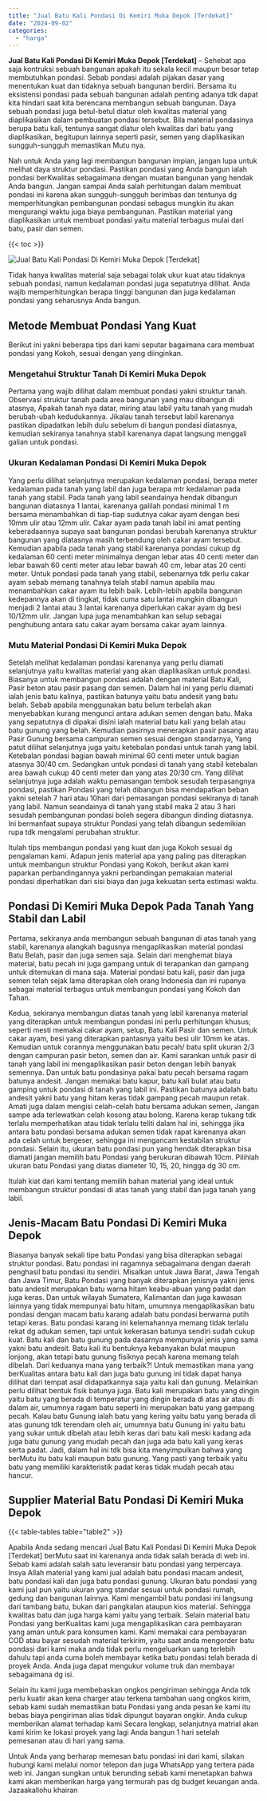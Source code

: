 ```yaml
---
title: "Jual Batu Kali Pondasi Di Kemiri Muka Depok [Terdekat]"
date: "2024-09-02"
categories: 
  - "harga"
---
```


**Jual Batu Kali Pondasi Di Kemiri Muka Depok \[Terdekat\]** – Sehebat apa saja kontruksi sebuah bangunan apakah itu sekala kecil maupun besar tetap membutuhkan pondasi. Sebab pondasi adalah pijakan dasar yang menentukan kuat dan tidaknya sebuah bangunan berdiri. Bersama itu eksistensi pondasi pada sebuah bangunan adalah penting adanya tdk dapat kita hindari saat kita berencana membangun sebuah bangunan. Daya sebuah pondasi juga betul-betul diatur oleh kwalitas material yang diaplikasikan dalam pembuatan pondasi tersebut. Bila material pondasinya berupa batu kali, tentunya sangat diatur oleh kwalitas dari batu yang diaplikasikan, begitupun lainnya seperti pasir, semen yang diaplikasikan sungguh-sungguh memastikan Mutu nya.

Nah untuk Anda yang lagi membangun bangunan impian, jangan lupa untuk melihat daya struktur pondasi. Pastikan pondasi yang Anda bangun ialah pondasi berKwalitas sebagaimana dengan muatan bangunan yang hendak Anda bangun. Jangan sampai Anda salah perhitungan dalam membuat pondasi ini karena akan sungguh-sungguh berimbas dan tentunya dg memperhitungkan pembangunan pondasi sebagus mungkin itu akan mengurangi waktu juga biaya pembangunan. Pastikan material yang diaplikasikan untuk membuat pondasi yaitu material terbagus mulai dari batu, pasir dan semen.

{{< toc >}}

![Jual Batu Kali Pondasi Di Kemiri Muka Depok [Terdekat]](/images/jual-batu-kali-32.png)

Tidak hanya kwalitas material saja sebagai tolak ukur kuat atau tidaknya sebuah pondasi, namun kedalaman pondasi juga sepatutnya dilihat. Anda wajib memperhitungkan berapa tinggi bangunan dan juga kedalaman pondasi yang seharusnya Anda bangun.

## Metode Membuat Pondasi Yang Kuat

Berikut ini yakni beberapa tips dari kami seputar bagaimana cara membuat pondasi yang Kokoh, sesuai dengan yang diinginkan.

### Mengetahui Struktur Tanah Di Kemiri Muka Depok

Pertama yang wajib dilihat dalam membuat pondasi yakni struktur tanah. Observasi struktur tanah pada area bangunan yang mau dibangun di atasnya, Apakah tanah nya datar, miring atau labil yaitu tanah yang mudah berubah-ubah kedudukannya. Jikalau tanah tersebut labil karenanya pastikan dipadatkan lebih dulu sebelum di bangun pondasi diatasnya, kemudian sekiranya tanahnya stabil karenanya dapat langsung menggali galian untuk pondasi.

### Ukuran Kedalaman Pondasi Di Kemiri Muka Depok

Yang perlu dilihat selanjutnya merupakan kedalaman pondasi, berapa meter kedalaman pada tanah yang labil dan juga berapa mtr kedalaman pada tanah yang stabil. Pada tanah yang labil seandainya hendak dibangun bangunan diatasnya 1 lantai, karenanya galilah pondasi minimal 1 m bersama menambahkan di tiap-tiap sudutnya cakar ayam dengan besi 10mm ulir atau 12mm ulir. Cakar ayam pada tanah labil ini amat penting keberadaannya supaya saat bangunan pondasi berubah karenanya struktur bangunan yang diatasnya masih terbendung oleh cakar ayam tersebut. Kemudian apabila pada tanah yang stabil karenanya pondasi cukup dg kedalaman 60 centi meter minimalnya dengan lebar atas 40 centi meter dan lebar bawah 60 centi meter atau lebar bawah 40 cm, lebar atas 20 centi meter. Untuk pondasi pada tanah yang stabil, sebenarnya tdk perlu cakar ayam sebab memang tanahnya telah stabil namun apabila mau menambahkan cakar ayam itu lebih baik. Lebih-lebih apabila bangunan kedepannya akan di tingkat, tidak cuma satu lantai mungkin dibangun menjadi 2 lantai atau 3 lantai karenanya diperlukan cakar ayam dg besi 10/12mm ulir. Jangan lupa juga menambahkan kan selup sebagai penghubung antara satu cakar ayam bersama cakar ayam lainnya.

### Mutu Material Pondasi Di Kemiri Muka Depok

Setelah melihat kedalaman pondasi karenanya yang perlu diamati selanjutnya yaitu kwalitas material yang akan diaplikasikan untuk pondasi. Biasanya untuk membangun pondasi adalah dengan material Batu Kali, Pasir beton atau pasir pasang dan semen. Dalam hal ini yang perlu diamati ialah jenis batu kalinya, pastikan batunya yaitu batu andesit yang batu belah. Sebab apabila menggunakan batu belum terbelah akan menyebabkan kurang mengunci antara adukan semen dengan batu. Maka yang sepatutnya di dipakai disini ialah material batu kali yang belah atau batu gunung yang belah. Kemudian pasirnya menerapkan pasir pasang atau Pasir Gunung bersama campuran semen sesuai dengan standarnya, Yang patut dilihat selanjutnya juga yaitu ketebalan pondasi untuk tanah yang labil. Ketebalan pondasi bagian bawah minimal 60 centi meter untuk bagian atasnya 30/40 cm. Sedangkan untuk pondasi di tanah yang stabil ketebalan area bawah cukup 40 centi meter dan yang atas 20/30 cm. Yang dilihat selanjutnya juga adalah waktu pemasangan tembok sesudah terpasangnya pondasi, pastikan Pondasi yang telah dibangun bisa mendapatkan beban yakni setelah 7 hari atau 10hari dari pemasangan pondasi sekiranya di tanah yang labil. Namun seandainya di tanah yang stabil maka 2 atau 3 hari sesudah pembangunan pondasi boleh segera dibangun dinding diatasnya. Ini bermanfaat supaya struktur Pondasi yang telah dibangun sedemikian rupa tdk mengalami perubahan struktur.

Itulah tips membangun pondasi yang kuat dan juga Kokoh sesuai dg pengalaman kami. Adapun jenis material apa yang paling pas diterapkan untuk membangun struktur Pondasi yang Kokoh, berikut akan kami paparkan perbandingannya yakni perbandingan pemakaian material pondasi diperhatikan dari sisi biaya dan juga kekuatan serta estimasi waktu.

## Pondasi Di Kemiri Muka Depok Pada Tanah Yang Stabil dan Labil

Pertama, sekiranya anda membangun sebuah bangunan di atas tanah yang stabil, karenanya alangkah bagusnya mengaplikasikan material pondasi Batu Belah, pasir dan juga semen saja. Selain dari menghemat biaya material, batu pecah ini juga gampang untuk di terapankan dan gampang untuk ditemukan di mana saja. Material pondasi batu kali, pasir dan juga semen telah sejak lama diterapkan oleh orang Indonesia dan ini rupanya sebagai material terbagus untuk membangun pondasi yang Kokoh dan Tahan.

Kedua, sekiranya membangun diatas tanah yang labil karenanya material yang diterapkan untuk membangun pondasi ini perlu perhitungan khusus; seperti mesti memakai cakar ayam, selup, Batu Kali Pasir dan semen. Untuk cakar ayam, besi yang diterapkan pantasnya yaitu besi ulir 10mm ke atas. Kemudian untuk corannya menggunakan batu pecah/ batu split ukuran 2/3 dengan campuran pasir beton, semen dan air. Kami sarankan untuk pasir di tanah yang labil ini mengaplikasikan pasir beton dengan lebih banyak semennya. Dan untuk batu pondasinya pakai batu pecah bersama ragam batunya andesit. Jangan memakai batu kapur, batu kali bulat atau batu gamping untuk pondasi di tanah yang labil ini. Pastikan batunya adalah batu andesit yakni batu yang hitam keras tidak gampang pecah maupun retak. Amati juga dalam mengisi celah-celah batu bersama adukan semen, Jangan sampe ada terlewatkan celah kosong atau bolong. Karena kerap tukang tdk terlalu memperhatikan atau tidak terlalu teliti dalam hal ini, sehingga jika antara batu pondasi bersama adukan semen tidak rapat karenanya akan ada celah untuk bergeser, sehingga ini mengancam kestabilan struktur pondasi. Selain itu, ukuran batu pondasi pun yang hendak diterapkan bisa diamati jangan memilih batu Pondasi yang berukuran dibawah 10cm. Pilihlah ukuran batu Pondasi yang diatas diameter 10, 15, 20, hingga dg 30 cm.

Itulah kiat dari kami tentang memilih bahan material yang ideal untuk membangun struktur pondasi di atas tanah yang stabil dan juga tanah yang labil.

## Jenis-Macam Batu Pondasi Di Kemiri Muka Depok

Biasanya banyak sekali tipe batu Pondasi yang bisa diterapkan sebagai struktur pondasi. Batu pondasi ini ragamnya sebagaimana dengan daerah penghasil batu pondasi itu sendiri. Misalkan untuk Jawa Barat, Jawa Tengah dan Jawa Timur, Batu Pondasi yang banyak diterapkan jenisnya yakni jenis batu andesit merupakan batu warna hitam keabu-abuan yang padat dan juga keras. Dan untuk wilayah Sumatera, Kalimantan dan juga kawasan lainnya yang tidak mempunyai batu hitam, umumnya mengaplikasikan batu pondasi dengan macam batu karang adalah batu pondasi berwarna putih tetapi keras. Batu pondasi karang ini kelemahannya memang tidak terlalu rekat dg adukan semen, tapi untuk kekerasan batunya sendiri sudah cukup kuat. Batu kali dan batu gunung pada dasarnya mempunyai jenis yang sama yakni batu andesit. Batu kali itu bentuknya kebanyakan bulat maupun lonjong, akan tetapi batu gunung fisiknya pecah karena memang telah dibelah. Dari keduanya mana yang terbaik?! Untuk memastikan mana yang berKualitas antara batu kali dan juga batu gunung ini tidak dapat hanya dilihat dari tempat asal didapatkannya saja yaitu kali dan gunung. Melainkan perlu dilihat bentuk fisik batunya juga. Batu kali merupakan batu yang dingin yaitu batu yang berada di temperatur yang dingin berada di atas air atau di dalam air, umumnya ragam batu seperti ini merupakan batu yang gampang pecah. Kalau batu Gunung ialah batu yang kering yaitu batu yang berada di atas gunung tdk terendam oleh air, umumnya batu Gunung ini yaitu batu yang sukar untuk dibelah atau lebih keras dari batu kali meski kadang ada juga batu gunung yang mudah pecah dan juga ada batu kali yang keras serta padat. Jadi, dalam hal ini tdk bisa kita menyimpulkan bahwa yang berMutu itu batu kali maupun batu gunung. Yang pasti yang terbaik yaitu batu yang memiliki karakteristik padat keras tidak mudah pecah atau hancur.

## Supplier Material Batu Pondasi Di Kemiri Muka Depok

{{< table-tables table="table2" >}}

Apabila Anda sedang mencari Jual Batu Kali Pondasi Di Kemiri Muka Depok \[Terdekat\] berMutu saat ini karenanya anda tidak salah berada di web ini. Sebab kami adalah salah satu leveransir batu pondasi yang terpercaya. Insya Allah material yang kami jual adalah batu pondasi macam andesit, batu pondasi kali dan juga batu pondasi gunung. Ukuran batu pondasi yang kami jual pun yaitu ukuran yang standar sesuai untuk pondasi rumah, gedung dan bangunan lainnya. Kami mengambil batu pondasi ini langsung dari tambang batu, bukan dari pangkalan ataupun kios material. Sehingga kwalitas batu dan juga harga kami yaitu yang terbaik. Selain material batu Pondasi yang berKualitas kami juga mengaplikasikan cara pembayaran yang aman untuk para konsumen kami. Kami memakai cara pembayaran COD atau bayar sesudah material terkirim, yaitu saat anda mengorder batu pondasi dari kami maka anda tidak perlu mengeluarkan uang terlebih dahulu tapi anda cuma boleh membayar ketika batu pondasi telah berada di proyek Anda. Anda juga dapat mengukur volume truk dan membayar sebagaimana dg isi.

Selain itu kami juga membebaskan ongkos pengiriman sehingga Anda tdk perlu kuatir akan kena charger atau terkena tambahan uang ongkos kirim, sebab kami sudah memastikan batu Pondasi yang anda pesan ke kami itu bebas biaya pengiriman alias tidak dipungut bayaran ongkir. Anda cukup memberikan alamat terhadap kami Secara lengkap, selanjutnya matrial akan kami kirim ke lokasi proyek yang lagi Anda bangun 1 hari setelah pemesanan atau di hari yang sama.

Untuk Anda yang berharap memesan batu pondasi ini dari kami, silakan hubungi kami melalui nomor telepon dan juga WhatsApp yang tertera pada web ini. Jangan sungkan untuk berunding sebab kami menetapkan bahwa kami akan memberikan harga yang termurah pas dg budget keuangan anda. Jazaakallohu khairan
